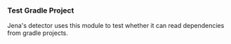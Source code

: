 ### Test Gradle Project
Jena's detector uses this module to test whether it can read dependencies from gradle projects.
